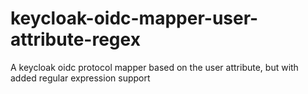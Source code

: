 # keycloak-oidc-mapper-user-attribute-regex
A keycloak oidc protocol mapper based on the user attribute, but with added regular expression support
